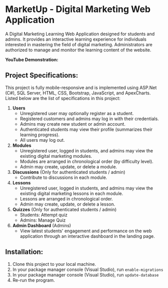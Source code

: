 # MarketUp - Digital Marketing Web Application
A Digital Marketing Learning Web Application designed for students and admins. It provides an interactive learning experience for individuals interested in mastering the field of digital marketing. Administrators are authorized to manage and monitor the learning content of the website. 

**YouTube Demonstration:**

## Project Specifications:
This project is fully mobile-responsive and is implemented using ASP.Net (C#), SQL Server, HTML, CSS, Bootstrap, JavaScript, and ApexCharts. Listed below are the list of specifications in this project:

1. **Users**
    - Unregistered user may optionally register as a student.
    - Registered customers and admins may log in with their credentials.
    - Admins may create new student or admin account.
    - Authenticated students may view their profile (summarizes their learning progress).
    - All users may log out.
2. **Modules**
    - Unregistered user, logged in students, and admins may view the existing digital marketing modules.
    - Modules are arranged in chronological order (by difficulty level).
    - Admin may create, update, or delete a module.
3. **Discussions** (Only for authenticated students / admin)
    - Contribute to discussions in each module.
4. **Lessons**
    - Unregistered user, logged in students, and admins may view the existing digital marketing lessons in each module.
    - Lessons are arranged in chronological order.
    - Admin may create, update, or delete a lesson.
5. **Quizzes** (Only for authenticated students / admin)
    - Students: Attempt quiz
    - Admins: Manage Quiz
6. **Admin Dashboard** (Admins)
    - View latest students' engagement and performance on the web application through an interactive dashboard in the landing page.

## Installation:
1. Clone this project to your local machine.
2. In your package manager console (Visual Studio), run `enable-migrations`
3. In your package manager console (Visual Studio), run `update-database`
4. Re-run the program.
